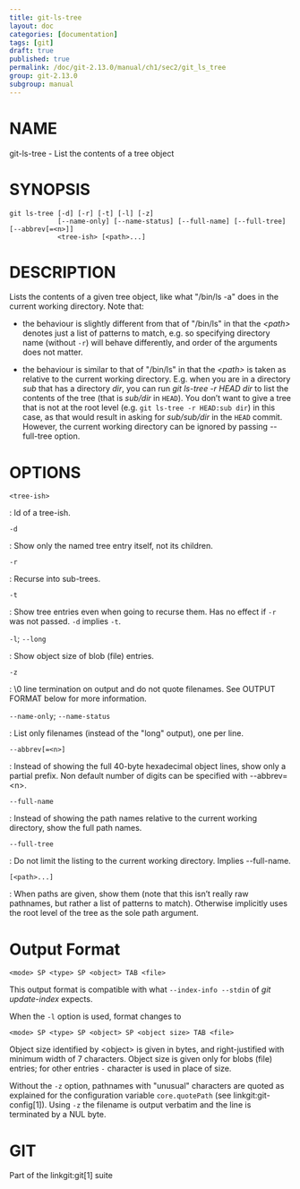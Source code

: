 ```yaml
---
title: git-ls-tree
layout: doc
categories: [documentation]
tags: [git]
draft: true
published: true
permalink: /doc/git-2.13.0/manual/ch1/sec2/git_ls_tree
group: git-2.13.0
subgroup: manual
---
```


NAME
====

git-ls-tree - List the contents of a tree object

SYNOPSIS
========

    git ls-tree [-d] [-r] [-t] [-l] [-z]
                [--name-only] [--name-status] [--full-name] [--full-tree] [--abbrev[=<n>]]
                <tree-ish> [<path>...]

DESCRIPTION
===========

Lists the contents of a given tree object, like what "/bin/ls -a" does in the current working directory. Note that:

-   the behaviour is slightly different from that of "/bin/ls" in that the *&lt;path&gt;* denotes just a list of patterns to match, e.g. so specifying directory name (without `-r`) will behave differently, and order of the arguments does not matter.

-   the behaviour is similar to that of "/bin/ls" in that the *&lt;path&gt;* is taken as relative to the current working directory. E.g. when you are in a directory *sub* that has a directory *dir*, you can run *git ls-tree -r HEAD dir* to list the contents of the tree (that is *sub/dir* in `HEAD`). You don’t want to give a tree that is not at the root level (e.g. `git ls-tree -r HEAD:sub dir`) in this case, as that would result in asking for *sub/sub/dir* in the `HEAD` commit. However, the current working directory can be ignored by passing --full-tree option.

OPTIONS
=======

`<tree-ish>`

:   Id of a tree-ish.

`-d`

:   Show only the named tree entry itself, not its children.

`-r`

:   Recurse into sub-trees.

`-t`

:   Show tree entries even when going to recurse them. Has no effect if `-r` was not passed. `-d` implies `-t`.

`-l`; `--long`

:   Show object size of blob (file) entries.

`-z`

:   \\0 line termination on output and do not quote filenames. See OUTPUT FORMAT below for more information.

`--name-only`; `--name-status`

:   List only filenames (instead of the "long" output), one per line.

`--abbrev[=<n>]`

:   Instead of showing the full 40-byte hexadecimal object lines, show only a partial prefix. Non default number of digits can be specified with --abbrev=&lt;n&gt;.

`--full-name`

:   Instead of showing the path names relative to the current working directory, show the full path names.

`--full-tree`

:   Do not limit the listing to the current working directory. Implies --full-name.

`[<path>...]`

:   When paths are given, show them (note that this isn’t really raw pathnames, but rather a list of patterns to match). Otherwise implicitly uses the root level of the tree as the sole path argument.

Output Format
=============

    <mode> SP <type> SP <object> TAB <file>

This output format is compatible with what `--index-info --stdin` of *git update-index* expects.

When the `-l` option is used, format changes to

    <mode> SP <type> SP <object> SP <object size> TAB <file>

Object size identified by &lt;object&gt; is given in bytes, and right-justified with minimum width of 7 characters. Object size is given only for blobs (file) entries; for other entries `-` character is used in place of size.

Without the `-z` option, pathnames with "unusual" characters are quoted as explained for the configuration variable `core.quotePath` (see linkgit:git-config\[1\]). Using `-z` the filename is output verbatim and the line is terminated by a NUL byte.

GIT
===

Part of the linkgit:git\[1\] suite
